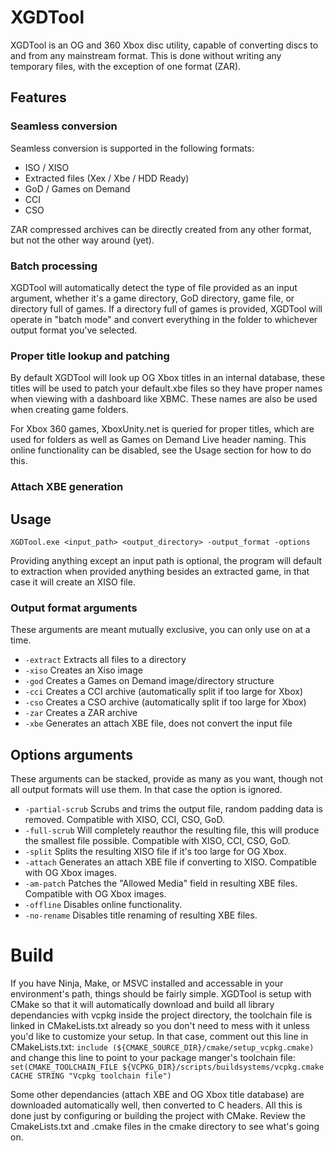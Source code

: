 # XGDTool
XGDTool is an OG and 360 Xbox disc utility, capable of converting discs to and from any mainstream format. This is done without writing any temporary files, with the exception of one format (ZAR).

## Features
### Seamless conversion
Seamless conversion is supported in the following formats:
- ISO / XISO
- Extracted files (Xex / Xbe / HDD Ready)
- GoD / Games on Demand
- CCI
- CSO

ZAR compressed archives can be directly created from any other format, but not the other way around (yet).

### Batch processing
XGDTool will automatically detect the type of file provided as an input argument, whether it's a game directory, GoD directory, game file, or directory full of games. If a directory full of games is provided, XGDTool will operate in "batch mode" and convert everything in the folder to whichever output format you've selected.

### Proper title lookup and patching
By default XGDTool will look up OG Xbox titles in an internal database, these titles will be used to patch your default.xbe files so they have proper names when viewing with a dashboard like XBMC. These names are also be used when creating game folders. 

For Xbox 360 games, XboxUnity.net is queried for proper titles, which are used for folders as well as Games on Demand Live header naming. This online functionality can be disabled, see the Usage section for how to do this.

### Attach XBE generation

## Usage
```XGDTool.exe <input_path> <output_directory> -output_format -options```

Providing anything except an input path is optional, the program will default to extraction when provided anything besides an extracted game, in that case it will create an XISO file.

### Output format arguments
These arguments are meant mutually exclusive, you can only use on at a time.
- ```-extract``` Extracts all files to a directory
- ```-xiso``` Creates an Xiso image
- ```-god``` Creates a Games on Demand image/directory structure
- ```-cci``` Creates a CCI archive (automatically split if too large for Xbox)
- ```-cso``` Creates a CSO archive (automatically split if too large for Xbox)
- ```-zar``` Creates a ZAR archive
- ```-xbe``` Generates an attach XBE file, does not convert the input file

## Options arguments
These arguments can be stacked, provide as many as you want, though not all output formats will use them. In that case the option is ignored. 
- ```-partial-scrub``` Scrubs and trims the output file, random padding data is removed. Compatible with XISO, CCI, CSO, GoD.
- ```-full-scrub``` Will completely reauthor the resulting file, this will produce the smallest file possible. Compatible with XISO, CCI, CSO, GoD.
- ```-split``` Splits the resulting XISO file if it's too large for OG Xbox.
- ```-attach``` Generates an attach XBE file if converting to XISO. Compatible with OG Xbox images.
- ```-am-patch``` Patches the "Allowed Media" field in resulting XBE files. Compatible with OG Xbox images.
- ```-offline``` Disables online functionality.
- ```-no-rename``` Disables title renaming of resulting XBE files.

# Build
If you have Ninja, Make, or MSVC installed and accessable in your environment's path, things should be fairly simple. XGDTool is setup with CMake so that it will automatically download and build all library dependancies with vcpkg inside the project directory, the toolchain file is linked in CMakeLists.txt already so you don't need to mess with it unless you'd like to customize your setup. In that case, comment out this line in CMakeLists.txt: ```include (${CMAKE_SOURCE_DIR}/cmake/setup_vcpkg.cmake)``` and change this line to point to your package manger's toolchain file: ```set(CMAKE_TOOLCHAIN_FILE ${VCPKG_DIR}/scripts/buildsystems/vcpkg.cmake CACHE STRING "Vcpkg toolchain file")```

Some other dependancies (attach XBE and OG Xbox title database) are downloaded automatically well, then converted to C headers. All this is done just by configuring or building the project with CMake. Review the CmakeLists.txt and .cmake files in the cmake directory to see what's going on.